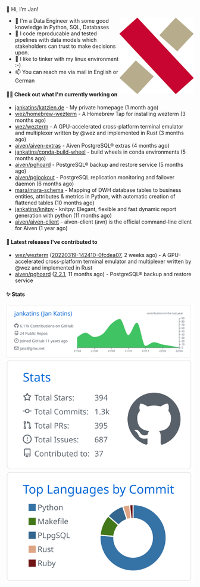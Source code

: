 👋 Hi, I’m Jan!

<img align="right" src="https://raw.githubusercontent.com/kreuzwerkerbot/kreuzwerkerbot/master/assets/xw.png" width="200">

- 🌱 I'm a Data Engineer with some good knowledge in Python, SQL, Databases
- 💪 I code reproducable and tested pipelines with data models which stakeholders can trust to make decisions upon.
- 💞️ I like to tinker with my linux environment :-)
- 📫 You can reach me via mail in English or German

#### 👩‍💻 Check out what I'm currently working on

- [jankatins/katzien.de](https://github.com/jankatins/katzien.de) - My private homepage (1 month ago)
- [wez/homebrew-wezterm](https://github.com/wez/homebrew-wezterm) -  A Homebrew Tap for installing wezterm (3 months ago)
- [wez/wezterm](https://github.com/wez/wezterm) - A GPU-accelerated cross-platform terminal emulator and multiplexer written by @wez and implemented in Rust (3 months ago)
- [aiven/aiven-extras](https://github.com/aiven/aiven-extras) - Aiven PostgreSQL® extras (4 months ago)
- [jankatins/conda-build-wheel](https://github.com/jankatins/conda-build-wheel) - build wheels in conda environments (5 months ago)
- [aiven/pghoard](https://github.com/aiven/pghoard) - PostgreSQL® backup and restore service (5 months ago)
- [aiven/pglookout](https://github.com/aiven/pglookout) - PostgreSQL replication monitoring and failover daemon (6 months ago)
- [mara/mara-schema](https://github.com/mara/mara-schema) - Mapping of DWH database tables to business entities, attributes &amp; metrics in Python, with automatic creation of flattened tables (10 months ago)
- [jankatins/knitpy](https://github.com/jankatins/knitpy) - knitpy: Elegant, flexible and fast dynamic report generation with python (11 months ago)
- [aiven/aiven-client](https://github.com/aiven/aiven-client) - aiven-client (avn) is the official command-line client for Aiven (1 year ago)

#### 🔭 Latest releases I've contributed to

- [wez/wezterm](https://github.com/wez/wezterm) ([20220319-142410-0fcdea07](https://github.com/wez/wezterm/releases/tag/20220319-142410-0fcdea07), 2 weeks ago) - A GPU-accelerated cross-platform terminal emulator and multiplexer written by @wez and implemented in Rust
- [aiven/pghoard](https://github.com/aiven/pghoard) ([2.2.1](https://github.com/aiven/pghoard/releases/tag/2.2.1), 11 months ago) - PostgreSQL® backup and restore service


#### ✨ Stats

  [![](https://raw.githubusercontent.com/jankatins/jankatins/master/profile-summary-card-output/github/0-profile-details.svg)](https://github.com/vn7n24fzkq/github-profile-summary-cards)
  [![](https://raw.githubusercontent.com/jankatins/jankatins/master/profile-summary-card-output/github/3-stats.svg)](https://github.com/vn7n24fzkq/github-profile-summary-cards)
  [![](https://raw.githubusercontent.com/jankatins/jankatins/master/profile-summary-card-output/github/2-most-commit-language.svg)](https://github.com/vn7n24fzkq/github-profile-summary-cards)
